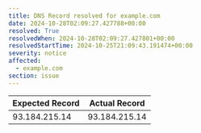 ```yaml
---
title: DNS Record resolved for example.com
date: 2024-10-28T02:09:27.427788+00:00
resolved: True
resolvedWhen: 2024-10-28T02:09:27.427801+00:00
resolvedStartTime: 2024-10-25T21:09:43.191474+00:00
severity: notice
affected:
  - example.com
section: issue
---
```


| Expected Record  | Actual Record  |
|------------------|----------------|
| 93.184.215.14 | 93.184.215.14 |

